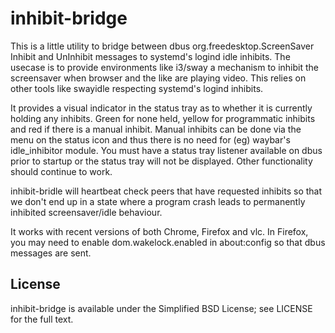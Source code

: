 # inhibit-bridge

This is a little utility to bridge between dbus org.freedesktop.ScreenSaver
Inhibit and UnInhibit messages to systemd's logind idle inhibits. The usecase is
to provide environments like i3/sway a mechanism to inhibit the screensaver when
browser and the like are playing video.  This relies on other tools like
swayidle respecting systemd's logind inhibits.

It provides a visual indicator in the status tray as to whether it is currently
holding any inhibits. Green for none held, yellow for programmatic inhibits and
red if there is a manual inhibit. Manual inhibits can be done via the menu on
the status icon and thus there is no need for (eg) waybar's idle_inhibitor
module. You must have a status tray listener available on dbus prior to startup
or the status tray will not be displayed. Other functionality should continue to
work.

inhibit-bridle will heartbeat check peers that have requested inhibits so that
we don't end up in a state where a program crash leads to permanently inhibited
screensaver/idle behaviour.

It works with recent versions of both Chrome, Firefox and vlc. In Firefox, you
may need to enable dom.wakelock.enabled in about:config so that dbus messages
are sent.

## License

inhibit-bridge is available under the Simplified BSD License; see LICENSE for
the full text.
